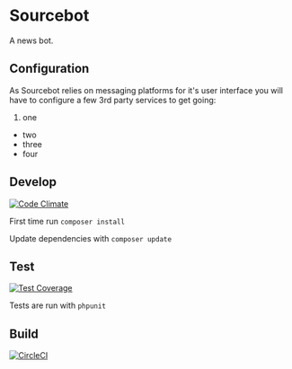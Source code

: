 # Sourcebot
A news bot.

## Configuration

As Sourcebot relies on messaging platforms for it's user interface you will have to configure a few 3rd party services to get going:
1. one
- two
- three
- four



## Develop
[![Code Climate](https://codeclimate.com/github/ejcnet/sourcebot/badges/gpa.svg)](https://codeclimate.com/github/ejcnet/sourcebot)

First time run `composer install`

Update dependencies with `composer update`

## Test
[![Test Coverage](https://codeclimate.com/github/ejcnet/sourcebot/badges/coverage.svg)](https://codeclimate.com/github/ejcnet/sourcebot/coverage)

Tests are run with `phpunit`

## Build
[![CircleCI](https://circleci.com/gh/ejcnet/sourcebot.svg?style=svg)](https://circleci.com/gh/Ejcnet/sourcebot)
